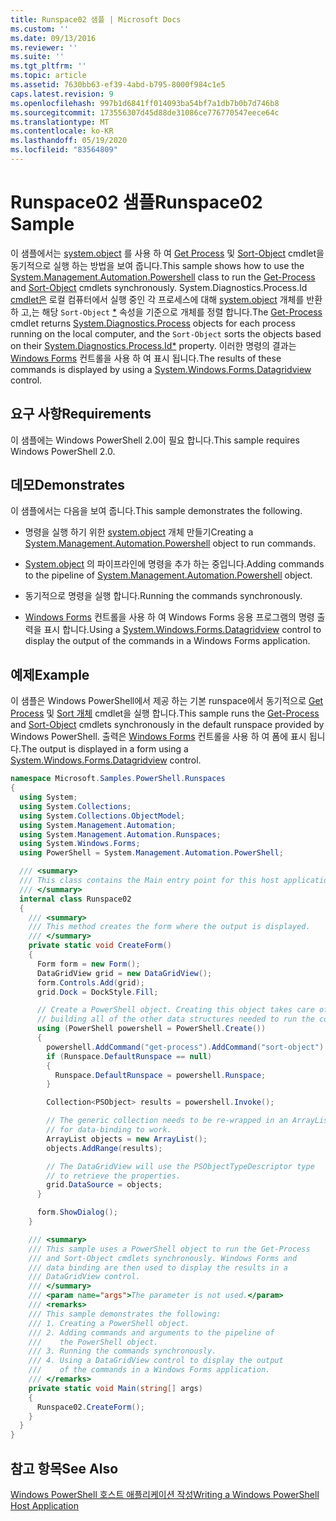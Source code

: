 ```yaml
---
title: Runspace02 샘플 | Microsoft Docs
ms.custom: ''
ms.date: 09/13/2016
ms.reviewer: ''
ms.suite: ''
ms.tgt_pltfrm: ''
ms.topic: article
ms.assetid: 7630bb63-ef39-4abd-b795-8000f984c1e5
caps.latest.revision: 9
ms.openlocfilehash: 997b1d6841ff014093ba54bf7a1db7b0b7d746b8
ms.sourcegitcommit: 173556307d45d88de31086ce776770547eece64c
ms.translationtype: MT
ms.contentlocale: ko-KR
ms.lasthandoff: 05/19/2020
ms.locfileid: "83564809"
---
```

# <a name="runspace02-sample"></a><span data-ttu-id="518ed-102">Runspace02 샘플</span><span class="sxs-lookup"><span data-stu-id="518ed-102">Runspace02 Sample</span></span>

<span data-ttu-id="518ed-103">이 샘플에서는 [system.object](/dotnet/api/system.management.automation.powershell) 를 사용 하 여 [Get Process](/powershell/module/Microsoft.PowerShell.Management/Get-Process) 및 [Sort-Object](/powershell/module/Microsoft.PowerShell.Utility/Sort-Object) cmdlet을 동기적으로 실행 하는 방법을 보여 줍니다.</span><span class="sxs-lookup"><span data-stu-id="518ed-103">This sample shows how to use the [System.Management.Automation.Powershell](/dotnet/api/system.management.automation.powershell) class to run the [Get-Process](/powershell/module/Microsoft.PowerShell.Management/Get-Process) and [Sort-Object](/powershell/module/Microsoft.PowerShell.Utility/Sort-Object) cmdlets synchronously.</span></span> <span data-ttu-id="518ed-104">System.Diagnostics.Process.Id [cmdlet은](/powershell/module/Microsoft.PowerShell.Management/Get-Process) 로컬 컴퓨터에서 실행 중인 각 프로세스에 대해 [system.object](/dotnet/api/System.Diagnostics.Process) 개체를 반환 하 고,는 해당 `Sort-Object` [\*](/dotnet/api/System.Diagnostics.Process.Id) 속성을 기준으로 개체를 정렬 합니다.</span><span class="sxs-lookup"><span data-stu-id="518ed-104">The [Get-Process](/powershell/module/Microsoft.PowerShell.Management/Get-Process) cmdlet returns [System.Diagnostics.Process](/dotnet/api/System.Diagnostics.Process) objects for each process running on the local computer, and the `Sort-Object` sorts the objects based on their [System.Diagnostics.Process.Id\*](/dotnet/api/System.Diagnostics.Process.Id) property.</span></span> <span data-ttu-id="518ed-105">이러한 명령의 결과는 [Windows Forms](/dotnet/api/System.Windows.Forms.DataGridView) 컨트롤을 사용 하 여 표시 됩니다.</span><span class="sxs-lookup"><span data-stu-id="518ed-105">The results of these commands is displayed by using a [System.Windows.Forms.Datagridview](/dotnet/api/System.Windows.Forms.DataGridView) control.</span></span>

## <a name="requirements"></a><span data-ttu-id="518ed-106">요구 사항</span><span class="sxs-lookup"><span data-stu-id="518ed-106">Requirements</span></span>

<span data-ttu-id="518ed-107">이 샘플에는 Windows PowerShell 2.0이 필요 합니다.</span><span class="sxs-lookup"><span data-stu-id="518ed-107">This sample requires Windows PowerShell 2.0.</span></span>

## <a name="demonstrates"></a><span data-ttu-id="518ed-108">데모</span><span class="sxs-lookup"><span data-stu-id="518ed-108">Demonstrates</span></span>

<span data-ttu-id="518ed-109">이 샘플에서는 다음을 보여 줍니다.</span><span class="sxs-lookup"><span data-stu-id="518ed-109">This sample demonstrates the following.</span></span>

- <span data-ttu-id="518ed-110">명령을 실행 하기 위한 [system.object](/dotnet/api/system.management.automation.powershell) 개체 만들기</span><span class="sxs-lookup"><span data-stu-id="518ed-110">Creating a [System.Management.Automation.Powershell](/dotnet/api/system.management.automation.powershell) object to run commands.</span></span>

- <span data-ttu-id="518ed-111">[System.object](/dotnet/api/system.management.automation.powershell) 의 파이프라인에 명령을 추가 하는 중입니다.</span><span class="sxs-lookup"><span data-stu-id="518ed-111">Adding commands to the pipeline of [System.Management.Automation.Powershell](/dotnet/api/system.management.automation.powershell) object.</span></span>

- <span data-ttu-id="518ed-112">동기적으로 명령을 실행 합니다.</span><span class="sxs-lookup"><span data-stu-id="518ed-112">Running the commands synchronously.</span></span>

- <span data-ttu-id="518ed-113">[Windows Forms](/dotnet/api/System.Windows.Forms.DataGridView) 컨트롤을 사용 하 여 Windows Forms 응용 프로그램의 명령 출력을 표시 합니다.</span><span class="sxs-lookup"><span data-stu-id="518ed-113">Using a [System.Windows.Forms.Datagridview](/dotnet/api/System.Windows.Forms.DataGridView) control to display the output of the commands in a Windows Forms application.</span></span>

## <a name="example"></a><span data-ttu-id="518ed-114">예제</span><span class="sxs-lookup"><span data-stu-id="518ed-114">Example</span></span>

<span data-ttu-id="518ed-115">이 샘플은 Windows PowerShell에서 제공 하는 기본 runspace에서 동기적으로 [Get Process](/powershell/module/Microsoft.PowerShell.Management/Get-Process) 및 [Sort 개체](/powershell/module/Microsoft.PowerShell.Utility/Sort-Object) cmdlet을 실행 합니다.</span><span class="sxs-lookup"><span data-stu-id="518ed-115">This sample runs the [Get-Process](/powershell/module/Microsoft.PowerShell.Management/Get-Process) and [Sort-Object](/powershell/module/Microsoft.PowerShell.Utility/Sort-Object) cmdlets synchronously in the default runspace provided by Windows PowerShell.</span></span> <span data-ttu-id="518ed-116">출력은 [Windows Forms](/dotnet/api/System.Windows.Forms.DataGridView) 컨트롤을 사용 하 여 폼에 표시 됩니다.</span><span class="sxs-lookup"><span data-stu-id="518ed-116">The output is displayed in a form using a [System.Windows.Forms.Datagridview](/dotnet/api/System.Windows.Forms.DataGridView) control.</span></span>

```csharp
namespace Microsoft.Samples.PowerShell.Runspaces
{
  using System;
  using System.Collections;
  using System.Collections.ObjectModel;
  using System.Management.Automation;
  using System.Management.Automation.Runspaces;
  using System.Windows.Forms;
  using PowerShell = System.Management.Automation.PowerShell;

  /// <summary>
  /// This class contains the Main entry point for this host application.
  /// </summary>
  internal class Runspace02
  {
    /// <summary>
    /// This method creates the form where the output is displayed.
    /// </summary>
    private static void CreateForm()
    {
      Form form = new Form();
      DataGridView grid = new DataGridView();
      form.Controls.Add(grid);
      grid.Dock = DockStyle.Fill;

      // Create a PowerShell object. Creating this object takes care of
      // building all of the other data structures needed to run the command.
      using (PowerShell powershell = PowerShell.Create())
      {
        powershell.AddCommand("get-process").AddCommand("sort-object").AddArgument("ID");
        if (Runspace.DefaultRunspace == null)
        {
          Runspace.DefaultRunspace = powershell.Runspace;
        }

        Collection<PSObject> results = powershell.Invoke();

        // The generic collection needs to be re-wrapped in an ArrayList
        // for data-binding to work.
        ArrayList objects = new ArrayList();
        objects.AddRange(results);

        // The DataGridView will use the PSObjectTypeDescriptor type
        // to retrieve the properties.
        grid.DataSource = objects;
      }

      form.ShowDialog();
    }

    /// <summary>
    /// This sample uses a PowerShell object to run the Get-Process
    /// and Sort-Object cmdlets synchronously. Windows Forms and
    /// data binding are then used to display the results in a
    /// DataGridView control.
    /// </summary>
    /// <param name="args">The parameter is not used.</param>
    /// <remarks>
    /// This sample demonstrates the following:
    /// 1. Creating a PowerShell object.
    /// 2. Adding commands and arguments to the pipeline of
    ///    the PowerShell object.
    /// 3. Running the commands synchronously.
    /// 4. Using a DataGridView control to display the output
    ///    of the commands in a Windows Forms application.
    /// </remarks>
    private static void Main(string[] args)
    {
      Runspace02.CreateForm();
    }
  }
}
```

## <a name="see-also"></a><span data-ttu-id="518ed-117">참고 항목</span><span class="sxs-lookup"><span data-stu-id="518ed-117">See Also</span></span>

[<span data-ttu-id="518ed-118">Windows PowerShell 호스트 애플리케이션 작성</span><span class="sxs-lookup"><span data-stu-id="518ed-118">Writing a Windows PowerShell Host Application</span></span>](./writing-a-windows-powershell-host-application.md)

